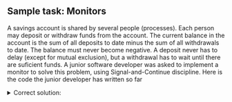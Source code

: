 ## Sample task: Monitors
A savings account is shared by several people (processes). Each person may deposit or withdraw funds from the account. The current balance in the account is the sum of all deposits to date minus the sum of all withdrawals to date. The balance must never become negative. A deposit never has to delay (except for mutual exclusion), but a withdrawal has to wait until there are suficient funds. A junior software developer was asked to implement a monitor to solve this problem, using Signal-and-Continue discipline. Here is the code the junior developer has written so far

<details>
<summary> Correct solution: </summary>
````
monitor Account {
    int balance = 0;

    cond cv;

    procedure deposit(int amount) 
    {
        balance = balance + amount;
        signal_all(cv);
    }

    procedure withdraw(int amount) 
    {   
        while(balance < amount) wait(cv);
        balance = balance - amount;
    }

}


```

</details>